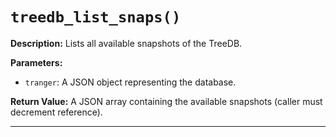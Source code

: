 # `treedb_list_snaps()`

**Description:**
Lists all available snapshots of the TreeDB.

**Parameters:**
- `tranger`: A JSON object representing the database.

**Return Value:**
A JSON array containing the available snapshots (caller must decrement reference).

---
